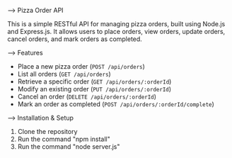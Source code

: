 --> Pizza Order API

This is a simple RESTful API for managing pizza orders, built using Node.js and Express.js. It allows users to place orders, view orders, update orders, cancel orders, and mark orders as completed.

--> Features
- Place a new pizza order (`POST /api/orders`)
- List all orders (`GET /api/orders`)
- Retrieve a specific order (`GET /api/orders/:orderId`)
- Modify an existing order (`PUT /api/orders/:orderId`)
- Cancel an order (`DELETE /api/orders/:orderId`)
- Mark an order as completed (`POST /api/orders/:orderId/complete`)
  
--> Installation & Setup
1. Clone the repository
2. Run the command "npm install"
3. Run the command "node server.js"
